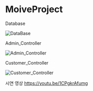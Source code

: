 # MoiveProject

Database 

![DataBase](https://user-images.githubusercontent.com/100548259/166352125-997e59a0-9285-47ce-b30d-db7d4c4a175c.jpg)

Admin_Controller

![Admin_Controller](https://user-images.githubusercontent.com/100548259/166137221-014f3406-8506-4db4-99ab-967a57a850b2.jpg)

Customer_Controller

![Customer_Controller](https://user-images.githubusercontent.com/100548259/166137213-726c8209-7fb7-4f74-8083-4171fef81be5.jpg)



시연 영상
https://youtu.be/1CPgkrAfumg
